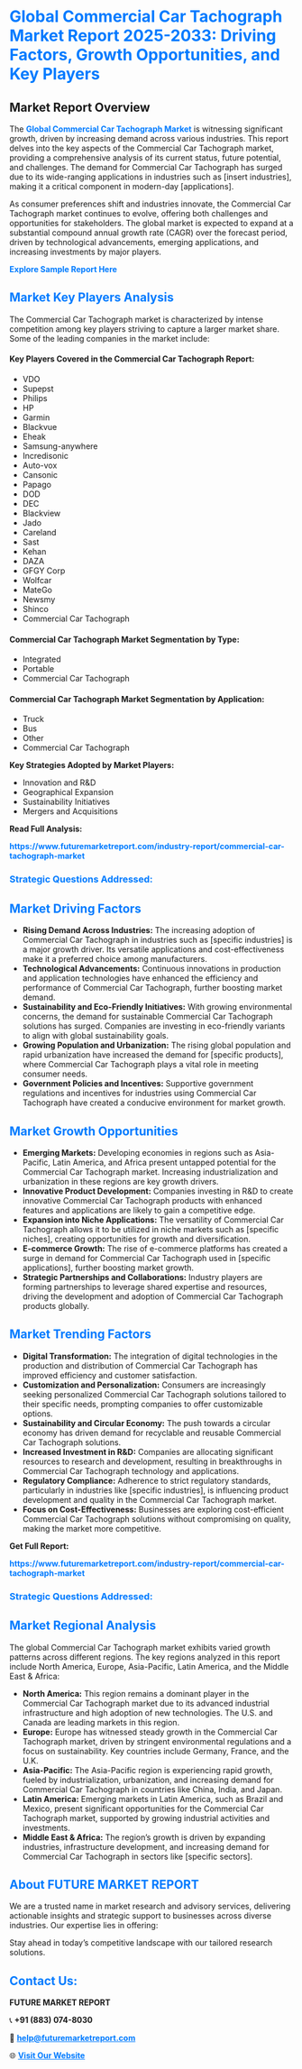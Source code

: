 <h1 style="color: #007BFF;">Global Commercial Car Tachograph Market Report 2025-2033: Driving Factors, Growth Opportunities, and Key Players</h1>

<section id="overview">
<h2>Market Report Overview</h2>
<p>The <a href="https://www.futuremarketreport.com/industry-report/commercial-car-tachograph-market" style="color: #007BFF; text-decoration: none;"><strong>Global Commercial Car Tachograph Market</strong></a> is witnessing significant growth, driven by increasing demand across various industries. This report delves into the key aspects of the Commercial Car Tachograph market, providing a comprehensive analysis of its current status, future potential, and challenges. The demand for Commercial Car Tachograph has surged due to its wide-ranging applications in industries such as [insert industries], making it a critical component in modern-day [applications].</p>
<p>As consumer preferences shift and industries innovate, the Commercial Car Tachograph market continues to evolve, offering both challenges and opportunities for stakeholders. The global market is expected to expand at a substantial compound annual growth rate (CAGR) over the forecast period, driven by technological advancements, emerging applications, and increasing investments by major players.</p>
</section>

<section id="overview">
<p><a href="https://www.futuremarketreport.com/request-sample/reportId=100617" style="color: #007BFF; text-decoration: none;"><strong>Explore Sample Report Here</strong></a></p>
</section>

<section id="key-players">
<h2 style="color: #007BFF;">Market Key Players Analysis</h2>
<p>The Commercial Car Tachograph market is characterized by intense competition among key players striving to capture a larger market share. Some of the leading companies in the market include:</p>
<h4>Key Players Covered in the Commercial Car Tachograph Report:</h4>
<ul><li>VDO</li><li>Supepst</li><li>Philips</li><li>HP</li><li>Garmin</li><li>Blackvue</li><li>Eheak</li><li>Samsung-anywhere</li><li>Incredisonic</li><li>Auto-vox</li><li>Cansonic</li><li>Papago</li><li>DOD</li><li>DEC</li><li>Blackview</li><li>Jado</li><li>Careland</li><li>Sast</li><li>Kehan</li><li>DAZA</li><li>GFGY Corp</li><li>Wolfcar</li><li>MateGo</li><li>Newsmy</li><li>Shinco</li><li>Commercial Car Tachograph</li></ul>
<h4>Commercial Car Tachograph Market Segmentation by Type:</h4>
<ul><li>Integrated</li><li>Portable</li><li>Commercial Car Tachograph</li></ul>

<h4>Commercial Car Tachograph Market Segmentation by Application:</h4>
<ul><li>Truck</li><li>Bus</li><li>Other</li><li>Commercial Car Tachograph</li></ul>
<p><strong>Key Strategies Adopted by Market Players:</strong></p>
<ul>
<li>Innovation and R&D</li>
<li>Geographical Expansion</li>
<li>Sustainability Initiatives</li>
<li>Mergers and Acquisitions</li>
</ul>
</section>

<section>
<p><strong>Read Full Analysis: </strong></p><a href="https://www.futuremarketreport.com/industry-report/commercial-car-tachograph-market" style="color: #007BFF; text-decoration: none;"><strong>https://www.futuremarketreport.com/industry-report/commercial-car-tachograph-market</strong></a>
<h3 style="color: #007BFF;">Strategic Questions Addressed:</h3>
</section>

<section id="driving-factors">
<h2 style="color: #007BFF;">Market Driving Factors</h2>
<ul>
<li><strong>Rising Demand Across Industries:</strong> The increasing adoption of Commercial Car Tachograph in industries such as [specific industries] is a major growth driver. Its versatile applications and cost-effectiveness make it a preferred choice among manufacturers.</li>
<li><strong>Technological Advancements:</strong> Continuous innovations in production and application technologies have enhanced the efficiency and performance of Commercial Car Tachograph, further boosting market demand.</li>
<li><strong>Sustainability and Eco-Friendly Initiatives:</strong> With growing environmental concerns, the demand for sustainable Commercial Car Tachograph solutions has surged. Companies are investing in eco-friendly variants to align with global sustainability goals.</li>
<li><strong>Growing Population and Urbanization:</strong> The rising global population and rapid urbanization have increased the demand for [specific products], where Commercial Car Tachograph plays a vital role in meeting consumer needs.</li>
<li><strong>Government Policies and Incentives:</strong> Supportive government regulations and incentives for industries using Commercial Car Tachograph have created a conducive environment for market growth.</li>
</ul>
</section>

<section id="growth-opportunities">
<h2 style="color: #007BFF;">Market Growth Opportunities</h2>
<ul>
<li><strong>Emerging Markets:</strong> Developing economies in regions such as Asia-Pacific, Latin America, and Africa present untapped potential for the Commercial Car Tachograph market. Increasing industrialization and urbanization in these regions are key growth drivers.</li>
<li><strong>Innovative Product Development:</strong> Companies investing in R&D to create innovative Commercial Car Tachograph products with enhanced features and applications are likely to gain a competitive edge.</li>
<li><strong>Expansion into Niche Applications:</strong> The versatility of Commercial Car Tachograph allows it to be utilized in niche markets such as [specific niches], creating opportunities for growth and diversification.</li>
<li><strong>E-commerce Growth:</strong> The rise of e-commerce platforms has created a surge in demand for Commercial Car Tachograph used in [specific applications], further boosting market growth.</li>
<li><strong>Strategic Partnerships and Collaborations:</strong> Industry players are forming partnerships to leverage shared expertise and resources, driving the development and adoption of Commercial Car Tachograph products globally.</li>
</ul>
</section>

<section id="trending-factors">
<h2 style="color: #007BFF;">Market Trending Factors</h2>
<ul>
<li><strong>Digital Transformation:</strong> The integration of digital technologies in the production and distribution of Commercial Car Tachograph has improved efficiency and customer satisfaction.</li>
<li><strong>Customization and Personalization:</strong> Consumers are increasingly seeking personalized Commercial Car Tachograph solutions tailored to their specific needs, prompting companies to offer customizable options.</li>
<li><strong>Sustainability and Circular Economy:</strong> The push towards a circular economy has driven demand for recyclable and reusable Commercial Car Tachograph solutions.</li>
<li><strong>Increased Investment in R&D:</strong> Companies are allocating significant resources to research and development, resulting in breakthroughs in Commercial Car Tachograph technology and applications.</li>
<li><strong>Regulatory Compliance:</strong> Adherence to strict regulatory standards, particularly in industries like [specific industries], is influencing product development and quality in the Commercial Car Tachograph market.</li>
<li><strong>Focus on Cost-Effectiveness:</strong> Businesses are exploring cost-efficient Commercial Car Tachograph solutions without compromising on quality, making the market more competitive.</li>
</ul>
</section>

<section>
<p><strong>Get Full Report: </strong></p><a href="https://www.futuremarketreport.com/industry-report/commercial-car-tachograph-market" style="color: #007BFF; text-decoration: none;"><strong>https://www.futuremarketreport.com/industry-report/commercial-car-tachograph-market</strong></a>
<h3 style="color: #007BFF;">Strategic Questions Addressed:</h3>
</section>


<section id="regional-analysis">
<h2 style="color: #007BFF;">Market Regional Analysis</h2>
<p>The global Commercial Car Tachograph market exhibits varied growth patterns across different regions. The key regions analyzed in this report include North America, Europe, Asia-Pacific, Latin America, and the Middle East & Africa:</p>
<ul>
<li><strong>North America:</strong> This region remains a dominant player in the Commercial Car Tachograph market due to its advanced industrial infrastructure and high adoption of new technologies. The U.S. and Canada are leading markets in this region.</li>
<li><strong>Europe:</strong> Europe has witnessed steady growth in the Commercial Car Tachograph market, driven by stringent environmental regulations and a focus on sustainability. Key countries include Germany, France, and the U.K.</li>
<li><strong>Asia-Pacific:</strong> The Asia-Pacific region is experiencing rapid growth, fueled by industrialization, urbanization, and increasing demand for Commercial Car Tachograph in countries like China, India, and Japan.</li>
<li><strong>Latin America:</strong> Emerging markets in Latin America, such as Brazil and Mexico, present significant opportunities for the Commercial Car Tachograph market, supported by growing industrial activities and investments.</li>
<li><strong>Middle East & Africa:</strong> The region’s growth is driven by expanding industries, infrastructure development, and increasing demand for Commercial Car Tachograph in sectors like [specific sectors].</li>
</ul>
</section>

<footer>
<h2 style="color: #007BFF;">About FUTURE MARKET REPORT</h2>
<p>We are a trusted name in market research and advisory services, delivering actionable insights and strategic support to businesses across diverse industries. Our expertise lies in offering:</p>

<p>Stay ahead in today’s competitive landscape with our tailored research solutions.</p>

<h2 style="color: #007BFF;">Contact Us:</h2>
<p><strong>FUTURE MARKET REPORT</strong></p>
<p>📞 <strong>+91 (883) 074-8030</strong></p>
<p>📧 <strong><a href="mailto:help@futuremarketreport.com" style="color: #007BFF;">help@futuremarketreport.com</a></strong></p>
<p>🌐 <strong><a href="https://www.futuremarketreport.com/" style="color: #007BFF;">Visit Our Website</a></strong></p>
</footer>
